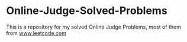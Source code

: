 # Online-Judge-Solved-Problems
This is a repository for my solved Online Judge Problems, most of them from www.leetcode.com
